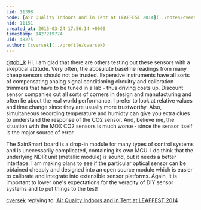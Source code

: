 ```yaml
---
cid: 11398
node: [Air Quality Indoors and in Tent at LEAFFEST 2014](../notes/cversek/09-18-2014/air-quality-indoors-and-in-tent-at-leaffest-2014)
nid: 11151
created_at: 2015-03-24 17:56:14 +0000
timestamp: 1427219774
uid: 48275
author: [cversek](../profile/cversek)
---
```


[@tobi_k](/profile/tobi_k)
Hi, I am glad that there are others testing out these sensors with a skeptical attitude.  Very often, the abosulute baseline readings from many cheap sensors should not be trusted.  Expensive instruments have all sorts of compensating analog signal conditioning circuitry and calibration trimmers that have to be tuned in a lab - thus driving costs up.  Discount sensor companies cut all sorts of corners in design and manufacturing and often lie about the real world performance.  I prefer to look at relative values and time change since they are usually more trustworthy.  Also, simultaneous recording temperature and humidty can give you extra clues to understand the response of the CO2 sensor.  And, believe me, the situation with the MOX CO2 sensors is much worse - since the sensor itself is the major source of error.

The SainSmart board is a drop-in module for many types of control systems and is unecessarily complicated, containing its own MCU.  I do think that the underlying NDIR unit (metallic module)  is sound, but it needs a better interface.  I am making plans to see if the particular optical sensor can be obtained cheaply and designed into an open source module which is easier to calibrate and integrate into extensible sensor platforms.  Again, it is important to lower one's expectations for the veracity of DIY sensor systems and to put things to the test!

[cversek](../profile/cversek) replying to: [Air Quality Indoors and in Tent at LEAFFEST 2014](../notes/cversek/09-18-2014/air-quality-indoors-and-in-tent-at-leaffest-2014)


